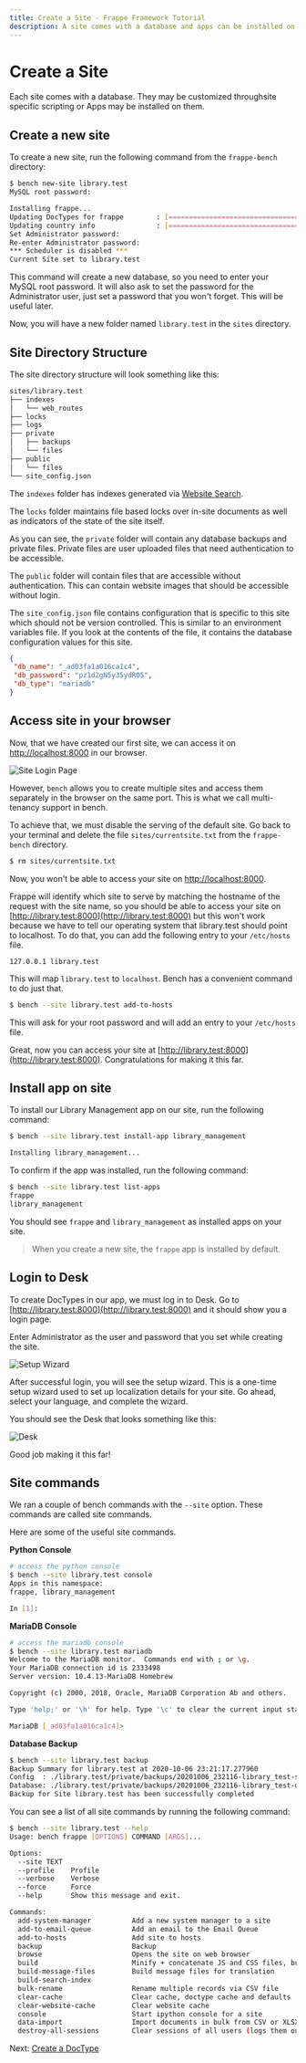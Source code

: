 ```yaml
---
title: Create a Site - Frappe Framework Tutorial
description: A site comes with a database and apps can be installed on it
---
```


# Create a Site

Each site comes with a database. They may be customized throughsite specific scripting or Apps may be installed on them.

## Create a new site

To create a new site, run the following command from the `frappe-bench`
directory:

```bash
$ bench new-site library.test
MySQL root password:

Installing frappe...
Updating DocTypes for frappe        : [========================================] 100%
Updating country info               : [========================================] 100%
Set Administrator password:
Re-enter Administrator password:
*** Scheduler is disabled ***
Current Site set to library.test
```

This command will create a new database, so you need to enter your MySQL root
password. It will also ask to set the password for the Administrator user, just
set a password that you won't forget. This will be useful later.

Now, you will have a new folder named `library.test` in the `sites` directory.

## Site Directory Structure

The site directory structure will look something like this:

```bash
sites/library.test
├── indexes
│   └── web_routes
├── locks
├── logs
├── private
│   ├── backups
│   └── files
├── public
│   └── files
└── site_config.json

```

The `indexes` folder has indexes generated via [Website
Search](/docs/user/en/python-api/search).

The `locks` folder maintains file based locks over in-site documents as well as
indicators of the state of the site itself.

As you can see, the `private` folder will contain any database backups and
private files. Private files are user uploaded files that need authentication to
be accessible.

The `public` folder will contain files that are accessible without
authentication. This can contain website images that should be accessible
without login.

The `site_config.json` file contains configuration that is specific to this site
which should not be version controlled. This is similar to an environment
variables file. If you look at the contents of the file, it contains the
database configuration values for this site.

```json
{
 "db_name": "_ad03fa1a016ca1c4",
 "db_password": "pz1d2gN5y35ydRO5",
 "db_type": "mariadb"
}
```

## Access site in your browser

Now, that we have created our first site, we can access it on
[http://localhost:8000](http://localhost:8000) in our browser.

![Site Login Page](/assets/frappe_docs/tutorial/site-login-page.png)

However, `bench` allows you to create multiple sites and access them separately in
the browser on the same port. This is what we call multi-tenancy support in
bench.

To achieve that, we must disable the serving of the default site. Go back to
your terminal and delete the file `sites/currentsite.txt` from the
`frappe-bench` directory.

```bash
$ rm sites/currentsite.txt
```

Now, you won't be able to access your site on
[http://localhost:8000](http://localhost:8000).

Frappe will identify which site to serve by matching the hostname of the request
with the site name, so you should be able to access your site on
[http://library.test:8000](http://library.test:8000) but this won't work because
we have to tell our operating system that library.test should point to
localhost. To do that, you can add the following entry to your `/etc/hosts`
file.

```
127.0.0.1 library.test
```

This will map `library.test` to `localhost`. Bench has a convenient command to do
just that.

```bash
$ bench --site library.test add-to-hosts
```

This will ask for your root password and will add an entry to your `/etc/hosts` file.

Great, now you can access your site at
[http://library.test:8000](http://library.test:8000). Congratulations for making
it this far.

## Install app on site

To install our Library Management app on our site, run the following command:

```bash
$ bench --site library.test install-app library_management

Installing library_management...
```

To confirm if the app was installed, run the following command:

```bash
$ bench --site library.test list-apps
frappe
library_management
```

You should see `frappe` and `library_management` as installed apps on your site.

> When you create a new site, the `frappe` app is installed by default.

## Login to Desk

To create DocTypes in our app, we must log in to Desk. Go to
[http://library.test:8000](http://library.test:8000) and it should show you a
login page.

Enter Administrator as the user and password that you set while creating the
site.

![Setup Wizard](/assets/frappe_docs/tutorial/setup-wizard.png)

After successful login, you will see the setup wizard. This is a one-time setup
wizard used to set up localization details for your site. Go ahead, select your
language, and complete the wizard.

You should see the Desk that looks something like this:

![Desk](/assets/frappe_docs/tutorial/desk.png)

Good job making it this far!

## Site commands

We ran a couple of bench commands with the `--site` option. These commands are
called site commands.

Here are some of the useful site commands.

**Python Console**

```bash
# access the python console
$ bench --site library.test console
Apps in this namespace:
frappe, library_management

In [1]:
```

**MariaDB Console**

```bash
# access the mariadb console
$ bench --site library.test mariadb
Welcome to the MariaDB monitor.  Commands end with ; or \g.
Your MariaDB connection id is 2333498
Server version: 10.4.13-MariaDB Homebrew

Copyright (c) 2000, 2018, Oracle, MariaDB Corporation Ab and others.

Type 'help;' or '\h' for help. Type '\c' to clear the current input statement.

MariaDB [_ad03fa1a016ca1c4]>
```

**Database Backup**

```bash
$ bench --site library.test backup
Backup Summary for library.test at 2020-10-06 23:21:17.277960
Config  : ./library.test/private/backups/20201006_232116-library_test-site_config_backup.json   94.0B
Database: ./library.test/private/backups/20201006_232116-library_test-database.sql.gz           217.4KiB
Backup for Site library.test has been successfully completed
```

You can see a list of all site commands by running the following command:

```bash
$ bench --site library.test --help
Usage: bench frappe [OPTIONS] COMMAND [ARGS]...

Options:
  --site TEXT
  --profile    Profile
  --verbose    Verbose
  --force      Force
  --help       Show this message and exit.

Commands:
  add-system-manager          Add a new system manager to a site
  add-to-email-queue          Add an email to the Email Queue
  add-to-hosts                Add site to hosts
  backup                      Backup
  browse                      Opens the site on web browser
  build                       Minify + concatenate JS and CSS files, build...
  build-message-files         Build message files for translation
  build-search-index
  bulk-rename                 Rename multiple records via CSV file
  clear-cache                 Clear cache, doctype cache and defaults
  clear-website-cache         Clear website cache
  console                     Start ipython console for a site
  data-import                 Import documents in bulk from CSV or XLSX...
  destroy-all-sessions        Clear sessions of all users (logs them out)
```

Next: [Create a DocType](/docs/user/en/tutorial/create-a-doctype)
